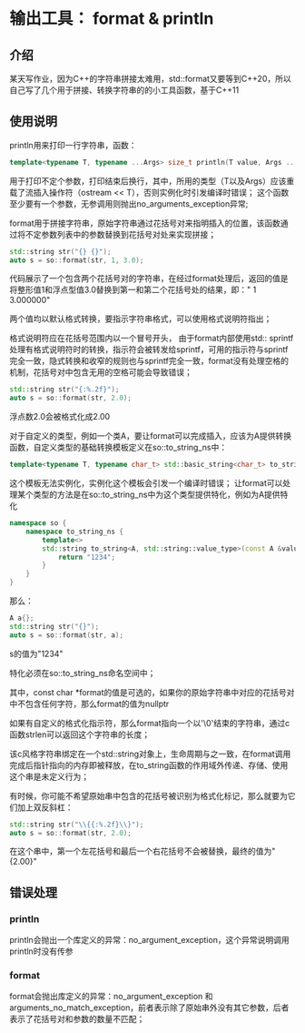 # 输出工具： format & println

## 介绍

某天写作业，因为C++的字符串拼接太难用，std::format又要等到C++20，所以自己写了几个用于拼接、转换字符串的的小工具函数，基于C++11

## 使用说明

println用来打印一行字符串，函数：

```c++
template<typename T, typename ...Args> size_t println(T value, Args ... args)
```

用于打印不定个参数，打印结束后换行，其中，所用的类型（T以及Args）应该重载了流插入操作符（ostream << T），否则实例化时引发编译时错误；
这个函数至少要有一个参数，无参调用则抛出no_arguments_exception异常;

format用于拼接字符串，原始字符串通过花括号对来指明插入的位置，该函数通过将不定参数列表中的参数替换到花括号对处来实现拼接；

```c++
std::string str("{} {}");
auto s = so::format(str, 1, 3.0);
```

代码展示了一个包含两个花括号对的字符串，在经过format处理后，返回的值是将整形值1和浮点型值3.0替换到第一和第二个花括号处的结果，即："
1 3.000000"

两个值均以默认格式转换，要指示字符串格式，可以使用格式说明符指出；

格式说明符应在花括号范围内以一个冒号开头，
由于format内部使用std::
sprintf处理有格式说明符时的转换，指示符会被转发给sprintf，可用的指示符与sprintf完全一致，隐式转换和收窄的规则也与sprintf完全一致，format没有处理空格的机制，花括号对中包含无用的空格可能会导致错误；

```c++
std::string str("{:%.2f}");
auto s = so::format(str, 2.0);
```

浮点数2.0会被格式化成2.00

对于自定义的类型，例如一个类A，要让format可以完成插入，应该为A提供转换函数，自定义类型的基础转换模板定义在so::to_string_ns中：

```c++
template<typename T, typename char_t> std::basic_string<char_t> to_string(const T &value, const char *format = nullptr)
```

这个模板无法实例化，实例化这个模板会引发一个编译时错误；
让format可以处理某个类型的方法是在so::to_string_ns中为这个类型提供特化，例如为A提供特化

```c++
namespace so {
    namespace to_string_ns {
        template<>
        std::string to_string<A, std::string::value_type>(const A &value, const char *format) {
            return "1234";
        }
    }
}
```

那么：

```c++
A a{};
std::string str("{}");
auto s = so::format(str, a);
```

s的值为"1234"

特化必须在so::to_string_ns命名空间中；

其中，const char *format的值是可选的，如果你的原始字符串中对应的花括号对中不包含任何字符，那么format的值为nullptr

如果有自定义的格式化指示符，那么format指向一个以'\0'结束的字符串，通过c函数strlen可以返回这个字符串的长度；

该c风格字符串绑定在一个std::string对象上，生命周期与之一致，在format调用完成后指针指向的内存即被释放，在to_string函数的作用域外传递、存储、使用这个串是未定义行为；

有时候，你可能不希望原始串中包含的花括号被识别为格式化标记，那么就要为它们加上双反斜杠：

```c++
std::string str("\\{{:%.2f}\\}");
auto s = so::format(str, 2.0);
```

在这个串中，第一个左花括号和最后一个右花括号不会被替换，最终的值为"{2.00}"

## 错误处理

### println

println会抛出一个库定义的异常：no_argument_exception，这个异常说明调用println时没有传参

### format

format会抛出库定义的异常：no_argument_exception 和 arguments_no_match_exception，前者表示除了原始串外没有其它参数，后者表示了花括号对和参数的数量不匹配；

